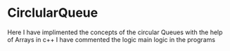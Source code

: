# CirclularQueue
Here I have implimented the concepts of the circular Queues with the help of Arrays in c++ I have commented the logic main logic in the programs 
